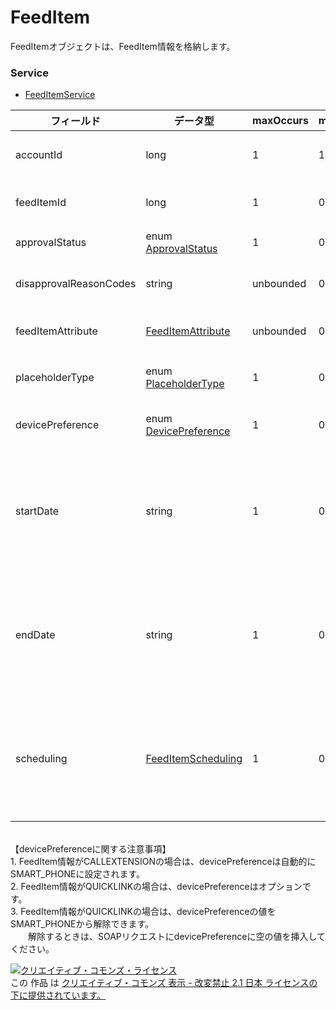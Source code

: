 # FeedItem
FeedItemオブジェクトは、FeedItem情報を格納します。
### Service
+ [FeedItemService](../services/FeedItemService.md)

| フィールド | データ型 | maxOccurs | minOccurs | response | add | set | remove | 説明 | 
|---|---|---|---|---|---|---|---|---|
| accountId| long| 1| 1| ○| Requirement| Requirement<br>Not updatable| Requirement<br>Not updatable| アカウントIDです。 |
| feedItemId| long| 1| 0| ○| Ignore| Requirement<br>Not updatable| Requirement<br>Not updatable| FeedItemのIDです。 |
| approvalStatus| enum <a href="./ApprovalStatus.md">ApprovalStatus</a>| 1| 0| ○| Ignore| Ignore| Ignore| 審査状況です。 |
| disapprovalReasonCodes| string| unbounded| 0| ○| Ignore| Ignore| Ignore| 審査拒否理由です。 |
| feedItemAttribute| <a href="./FeedItemAttribute.md">FeedItemAttribute</a>| unbounded| 0| ○| Requirement| Requirement<br>Updatable| Ignore| FeedItem情報です。 |
| placeholderType| enum <a href="./PlaceholderType_FeedItem.md">PlaceholderType</a>| 1| 0| ○| Requirement| Requirement<br>Not updatable| Requirement<br>Not updatable| FeedItemの種類です。 |
| devicePreference| enum <a href="./DevicePreference.md">DevicePreference</a>| 1| 0| ○| Optional<br>Updatable| Optional<br>Updatable| Ignore| 優先デバイス設定です。 |
| startDate| string| 1| 0| ○| Optional<br>Updatable| Optional<br>Updatable| Ignore| 配信開始日です。setの場合、空タグ指定で設定解除されます。 |
| endDate| string| 1| 0| ○| Optional<br>Updatable| Optional<br>Updatable| Ignore| 配信終了日です。setの場合、空タグ指定で設定解除されます。 |
| scheduling| <a href="./FeedItemScheduling.md">FeedItemScheduling</a>| 1| 0| ○| Optional<br>Updatable| Optional<br>Updatable| Ignore| 配信スケジュールです。setの場合、空タグ指定で設定解除されます。 |
<br>
 【devicePreferenceに関する注意事項】<br>
1. FeedItem情報がCALLEXTENSIONの場合は、devicePreferenceは自動的にSMART_PHONEに設定されます。<br>
2. FeedItem情報がQUICKLINKの場合は、devicePreferenceはオプションです。<br>
3. FeedItem情報がQUICKLINKの場合は、devicePreferenceの値をSMART_PHONEから解除できます。<br>
　　解除するときは、SOAPリクエストにdevicePreferenceに空の値を挿入してください。<br>

<a rel="license" href="http://creativecommons.org/licenses/by-nd/2.1/jp/"><img alt="クリエイティブ・コモンズ・ライセンス" style="border-width:0" src="https://i.creativecommons.org/l/by-nd/2.1/jp/88x31.png" /></a><br />この 作品 は <a rel="license" href="http://creativecommons.org/licenses/by-nd/2.1/jp/">クリエイティブ・コモンズ 表示 - 改変禁止 2.1 日本 ライセンスの下に提供されています。</a>
